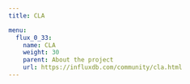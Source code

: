 ```yaml
---
title: CLA

menu:
  flux_0_33:
    name: CLA
    weight: 30
    parent: About the project
    url: https://influxdb.com/community/cla.html
---
```


